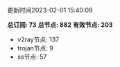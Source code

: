 更新时间2023-02-01 15:40:09

**总订阅: 73**
**总节点: 882**
**有效节点: 203**
- v2ray节点: 137
- trojan节点: 9
- ss节点: 57
